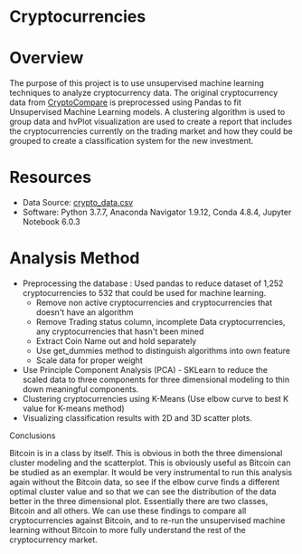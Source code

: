 # Cryptocurrencies

# Overview
The purpose of this project is to use unsupervised machine learning techniques to analyze cryptocurrency data. The original cryptocurrency data from [CryptoCompare](https://min-api.cryptocompare.com/data/all/coinlist) is preprocessed using Pandas to fit Unsupervised Machine Learning models. A clustering algorithm is used to group data and hvPlot visualization are used to create a report that includes the cryptocurrencies currently on the trading market and how they could be grouped to create a classification system for the new investment.

# Resources
* Data Source: [crypto_data.csv](https://github.com/ramya-ramamur/Cryptocurrencies/tree/main/Resources)
* Software: Python 3.7.7, Anaconda Navigator 1.9.12, Conda 4.8.4, Jupyter Notebook 6.0.3


# Analysis Method
* Preprocessing the database : Used pandas to reduce dataset of 1,252 cryptocurrencies to 532 that could be used for machine learning.
  - Remove non active cryptocurrencies and cryptocurrencies that doesn't have an algorithm
  - Remove Trading status column, incomplete Data cryptocurrencies, any cryptocurrencies that hasn't been mined
  - Extract Coin Name out and hold separately
  - Use get_dummies method to distinguish algorithms into own feature
  - Scale data for proper weight
* Use Principle Component Analysis (PCA) - SKLearn to reduce the scaled data to three components for three dimensional modeling to thin down meaningful components. 
* Clustering cryptocurrencies using K-Means (Use elbow curve to best K value for K-means method)
* Visualizing classification results with 2D and 3D scatter plots.


Conclusions

Bitcoin is in a class by itself. This is obvious in both the three dimensional cluster modeling and the scatterplot. This is obviously useful as Bitcoin can be studied as an exemplar.
It would be very instrumental to run this analysis again without the Bitcoin data, so see if the elbow curve finds a different optimal cluster value and so that we can see the distribution of the data better in the three dimensional plot. Essentially there are two classes, Bitcoin and all others.
We can use these findings to compare all cryptocurrencies against Bitcoin, and to re-run the unsupervised machine learning without Bitcoin to more fully understand the rest of the cryptocurrency market.
